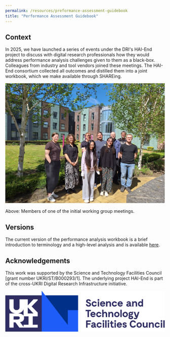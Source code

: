 ```yaml
---
permalink: /resources/preformance-assessment-guidebook
title: "Performance Assessment Guidebook"
---
```


## Context

In 2025, we have launched a series of events under the DRI's HAI-End project to discuss with digital research professionals how they would address performance analysis challenges given to them as a black-box.
Colleagues from industry and tool vendors joined these meetings.
The HAI-End consortium collected all outcomes and distilled them into a joint workbook, which we make available through SHAREing.

![Performance Analysis Workshop group photo](/assets/eventphotos/2025_PerformanceAnalysisWorkshop.jpg)


Above: Members of one of the initial working group meetings.

## Versions

The current version of the performance analysis workbook is a brief
introduction to terminology and a high-level analysis and is available
[here](/assets/pdfs/perf_analysis_workbook_brief.pdf).


## Acknowledgements

This work was supported by the Science and Technology Facilities Council [grant number UKRI/ST/B000293/1]. 
The underlying project HAI-End is part of the cross-UKRI Digital Research Infrastructure initiative.

![EPSRC](/assets/logos/stfc.png)
